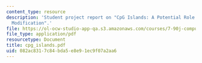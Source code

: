 ```yaml
---
content_type: resource
description: 'Student project report on "CpG Islands: A Potential Role in Chromatin
  Modification".'
file: https://ol-ocw-studio-app-qa.s3.amazonaws.com/courses/7-90j-computational-functional-genomics-spring-2005/082ac8317c84bda5e8e91ec9f07a2aa6_cpg_islands.pdf
file_type: application/pdf
resourcetype: Document
title: cpg_islands.pdf
uid: 082ac831-7c84-bda5-e8e9-1ec9f07a2aa6
---
```

